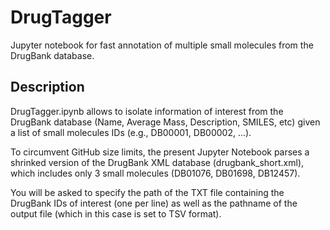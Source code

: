 # DrugTagger
Jupyter notebook for fast annotation of multiple small molecules from the DrugBank database.

## Description
DrugTagger.ipynb allows to isolate information of interest from the DrugBank database (Name, Average Mass, Description, SMILES, etc) given a list of small molecules IDs (e.g., DB00001, DB00002, ...).

To circumvent GitHub size limits,  the present Jupyter Notebook parses a shrinked version of the DrugBank XML database (drugbank_short.xml), which includes only 3 small molecules (DB01076, DB01698, DB12457). 

You will be asked to specify the path of the TXT file containing the DrugBank IDs of interest (one per line) as well as the pathname of the output file (which in this case is set to TSV format). 

